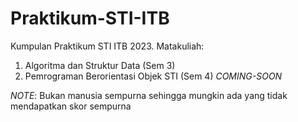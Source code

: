 # Praktikum-STI-ITB

Kumpulan Praktikum STI ITB 2023. 
Matakuliah:
1. Algoritma dan Struktur Data (Sem 3)
2. Pemrograman Berorientasi Objek STI (Sem 4) _COMING-SOON_

_NOTE_: Bukan manusia sempurna sehingga mungkin ada yang tidak mendapatkan skor sempurna
